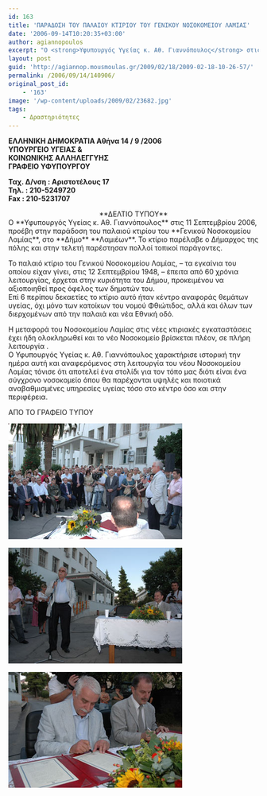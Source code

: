 ```yaml
---
id: 163
title: 'ΠΑΡΑΔΟΣΗ ΤΟΥ ΠΑΛΑΙΟΥ ΚΤΙΡΙΟΥ ΤΟΥ ΓΕΝΙΚΟΥ ΝΟΣΟΚΟΜΕΙΟΥ ΛΑΜΙΑΣ'
date: '2006-09-14T10:20:35+03:00'
author: agiannopoulos
excerpt: "Ο <strong>Υφυπουργός Υγείας κ. Αθ. Γιαννόπουλος</strong> στις 11 Σεπτεμβρίου 2006, προέβη στην παράδοση του παλαιού κτιρίου του <strong>Γενικού Νοσοκομείου Λαμίας</strong>, στο <strong>Δήμο</strong> <strong>Λαμιέων</strong>. Το κτίριο παρέλαβε ο Δήμαρχος της πόλης και στην τελετή παρέστησαν πολλοί τοπικοί παράγοντες.\n"
layout: post
guid: 'http://agiannop.mousmoulas.gr/2009/02/18/2009-02-18-10-26-57/'
permalink: /2006/09/14/140906/
original_post_id:
    - '163'
image: '/wp-content/uploads/2009/02/23682.jpg'
tags:
    - Δραστηριότητες
---
```


**ΕΛΛΗΝΙΚΗ ΔΗΜΟΚΡΑΤΙΑ Αθήνα 14 / 9 /2006  
ΥΠΟΥΡΓΕΙΟ ΥΓΕΙΑΣ &amp;   
ΚΟΙΝΩΝΙΚΗΣ ΑΛΛΗΛΕΓΓΥΗΣ   
ΓΡΑΦΕΙΟ ΥΦΥΠΟΥΡΓΟΥ**

**Ταχ. Δ/νση : Αριστοτέλους 17  
Τηλ. : 210-5249720  
Fax : 210-5231707**

<div style="text-align:center;"> **ΔΕΛΤΙΟ ΤΥΠΟΥ**</div>Ο **Υφυπουργός Υγείας κ. Αθ. Γιαννόπουλος** στις 11 Σεπτεμβρίου 2006, προέβη στην παράδοση του παλαιού κτιρίου του **Γενικού Νοσοκομείου Λαμίας**, στο **Δήμο** **Λαμιέων**. Το κτίριο παρέλαβε ο Δήμαρχος της πόλης και στην τελετή παρέστησαν πολλοί τοπικοί παράγοντες.

Το παλαιό κτίριο του Γενικού Νοσοκομείου Λαμίας, – τα εγκαίνια του οποίου είχαν γίνει, στις 12 Σεπτεμβρίου 1948, – έπειτα από 60 χρόνια λειτουργίας, έρχεται στην κυριότητα του Δήμου, προκειμένου να αξιοποιηθεί προς όφελος των δημοτών του.  
Επί 6 περίπου δεκαετίες το κτίριο αυτό ήταν κέντρο αναφοράς θεμάτων υγείας, όχι μόνο των κατοίκων του νομού Φθιώτιδος, αλλά και όλων των διερχομένων από την παλαιά και νέα Εθνική οδό.

Η μεταφορά του Νοσοκομείου Λαμίας στις νέες κτιριακές εγκαταστάσεις έχει ήδη ολοκληρωθεί και το νέο Νοσοκομείο βρίσκεται πλέον, σε πλήρη λειτουργία .  
Ο Υφυπουργός Υγείας κ. Αθ. Γιαννόπουλος χαρακτήρισε ιστορική την ημέρα αυτή και αναφερόμενος στη λειτουργία του νέου Νοσοκομείου Λαμίας τόνισε ότι αποτελεί ένα στολίδι για τον τόπο μας διότι είναι ένα σύγχρονο νοσοκομείο όπου θα παρέχονται υψηλές και ποιοτικά αναβαθμισμένες υπηρεσίες υγείας τόσο στο κέντρο όσο και στην περιφέρεια.

ΑΠΟ ΤΟ ΓΡΑΦΕΙΟ ΤΥΠΟΥ

![2368](/wp-content/uploads/2009/02/23682.jpg)

![2372](/wp-content/uploads/2009/02/23722.jpg)

![2457](/wp-content/uploads/2009/02/24572.jpg)